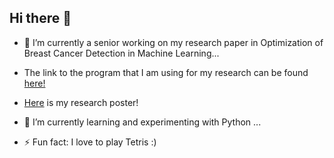 ## Hi there 👋




- 🔭 I’m currently a senior working on my research paper in Optimization of Breast Cancer Detection in Machine Learning...
- The link to the program that I am using for my research can be found [here!](https://github.com/AllyH-0/AllyH-0/blob/main/bccnn.ipynb)
- [Here](https://github.com/AllyH-0/AllyH-0/blob/79ebee3b2b0bb681921f1b6c31cf1b92432777b8/AllyH-Poster2025.pdf) is my research poster!

- 🌱 I’m currently learning and experimenting with Python ...

- ⚡ Fun fact: I love to play Tetris :)

